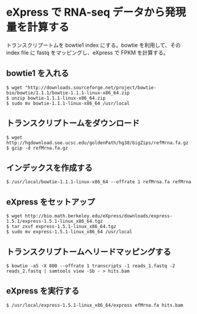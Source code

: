 # eXpress で RNA-seq データから発現量を計算する
トランスクリプートムを bowtie1 index にする。bowtie を利用して、その index file に fastq をマッピングし、eXpress で FPKM を計算する。

## bowtie1 を入れる
```
$ wget "http://downloads.sourceforge.net/project/bowtie-bio/bowtie/1.1.1/bowtie-1.1.1-linux-x86_64.zip
$ unzip bowtie-1.1.1-linux-x86_64.zip
$ sudo mv bowtie-1.1.1-linux-x86_64 /usr/local
```

## トランスクリプトームをダウンロード
```
$ wget http://hgdownload.soe.ucsc.edu/goldenPath/hg38/bigZips/refMrna.fa.gz
$ gzip -d refMrna.fa.gz
```

## インデックスを作成する
```
$ /usr/local/bowtie-1.1.1-linux-x86_64 --offrate 1 refMrna.fa refMrna
```

## eXpress をセットアップ
```
$ wget http://bio.math.berkeley.edu/eXpress/downloads/express-1.5.1/express-1.5.1-linux_x86_64.tgz
$ tar zxvf express-1.5.1-linux_x86_64.tgz
$ sudo mv express-1.5.1-linux_x86_64 /usr/local
```

## トランスクリプトームへリードマッピングする
```
$ bowtie -aS -X 800 --offrate 1 transcripts -1 reads_1.fastq -2 reads_2.fastq | samtools view -Sb - > hits.bam
```

## eXpress を実行する
```
$ /usr/local/express-1.5.1-linux_x86_64/express efMrna.fa hits.bam
```